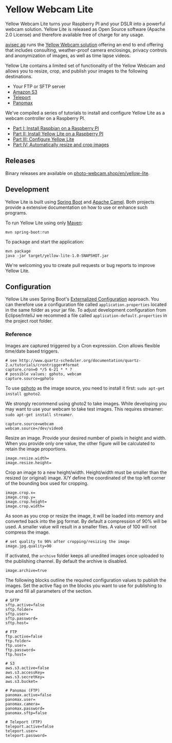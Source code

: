 # Yellow Webcam Lite

Yellow Webcam Lite turns your Raspberry PI and your DSLR into a powerful 
webcam solution. Yellow Lite is released as Open Source software 
(Apache 2.0 License) and therefore available free of charge for any usage.

[avisec ag](https://www.avisec.ch/) runs the [Yellow Webcam solution](https://yellow.webcam/) 
offering an end to end offering that includes consulting, weather-proof 
camera enclosings, privacy controls and anonymization of images, as well as 
time lapse videos.

Yellow Lite contains a limited set of functionality of the Yellow Webcam and 
allows you to resize, crop, and publish your images to the following 
destinations.

- Your FTP or SFTP server
- [Amazon S3](https://aws.amazon.com/s3/)
- [Teleport](https://www.teleport.nu)
- [Panomax](https://www.panomax.com/)

We've compiled a series of tutorials to install and configure Yellow 
Lite as a webcam controller on a Raspberry PI.

- [Part I: Install Raspbian on a Raspberry PI](https://photo-webcam.shop/part-install-raspbian-raspberry-pi/)
- [Part II: Install Yellow Lite on a Raspberry PI](https://photo-webcam.shop/part-ii-install-yellow-lite-raspberry-pi/)
- [Part III: Configure Yellow Lite](https://photo-webcam.shop/part-iii-configure-yellow-lite/)
- [Part IV: Automatically resize and crop images](https://photo-webcam.shop/part-iv-automatically-resize-crop-images/)

## Releases

Binary releases are available on [photo-webcam.shop/en/yellow-lite](https://photo-webcam.shop/yellow-lite/).

## Development

Yellow Lite is built using [Spring Boot](https://projects.spring.io/spring-boot/) 
and [Apache Camel](http://camel.apache.org/). Both projects
provide a extensive documentation on how to use or enhance
such programs.

To run Yellow Lite using only [Maven](http://maven.apache.org): 

    mvn spring-boot:run

To package and start the application:

    mvn package
    java -jar target/yellow-lite-1.0-SNAPSHOT.jar

We're welcoming you to create pull requests or bug reports to
improve Yellow Lite.

## Configuration

Yellow Lite uses Spring Boot's [Externalized Configuration](https://docs.spring.io/spring-boot/docs/current/reference/html/boot-features-external-config.html) 
approach. You can therefore use a configuration file called 
`application.properties` located in the same folder as your jar 
file. To adjust development configuration from Eclipse/InteliJ
we recommed a file called `application-default.properties` in 
the project root folder.

### Reference

Images are captured triggered by a Cron expression. Cron allows
flexible time/date based triggers.

    # see http://www.quartz-scheduler.org/documentation/quartz-2.x/tutorials/crontrigger#format
    capture.cron=0 */5 6-21 * * ?
    # possible values: gphoto, webcam
    capture.source=gphoto

To use [gphoto](http://www.gphoto.org/) as the image source, you need to install
it first: `sudo apt-get install gphoto2`.

We strongly recommend using ghoto2 to take images. While developing you may
want to use your webcam to take test images. This requires streamer: 
`sudo apt-get install streamer`.

    capture.source=webcam
    webcam.source=/dev/video0

Resize an image. Provide your desired number of pixels in height and width.
When you provide only one value, the other figure will be calculated
to retain the image proportions.

    image.resize.width=
    image.resize.height=

Crop an image to a new height/width. Height/width must be smaller than
the resized (or original) image. X/Y define the coordinated of the
top left corner of the bounding box used for cropping.

    image.crop.x=
    image.crop.y=
    image.crop.height=
    image.crop.width=

As soon as you crop or resize the image, it will be loaded into memory 
and converted back into the jpg format. By default a compression of 90%
will be used. A smaller value will result in a smaller files. A value of 
100 will not compress the image. 

    # set quality to 90% after cropping/resizing the image
    image.jpg.quality=90

If activated, the `archive` folder keeps all unedited images once
uploaded to the publishing channel. By default the archive is
disabled.

    image.archive=true

The following blocks outline the required configuration
values to publish the images. Set the active flag on
the blocks you want to use for publishing to true and 
fill all parameters of the section.

    # SFTP
    sftp.active=false
    sftp.folder=
    sftp.user=
    sftp.password=
    sftp.host=
    
    # FTP
    ftp.active=false
    ftp.folder=
    ftp.user=
    ftp.password=
    ftp.host=
    
    # S3
    aws.s3.active=false
    aws.s3.accessKey=
    aws.s3.secretKey=
    aws.s3.bucket=
    
    # Panomax (FTP)
    panomax.active=false
    panomax.user=
    panomax.camera=
    panomax.password=
    panomax.sftp=false
    
    # Teleport (FTP)
    teleport.active=false
    teleport.user=
    teleport.password=
